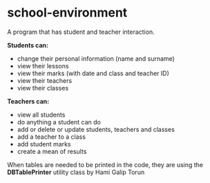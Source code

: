 # school-environment
A program that has student and teacher interaction.

**Students can:**

- change their personal information (name and surname)
- view their lessons
- view their marks (with date and class and teacher ID)
- view their teachers
- view their classes

**Teachers can:**

- view all students
- do anything a student can do
- add or delete or update students, teachers and classes
- add a teacher to a class
- add student marks
- create a mean of results


When tables are needed to be printed in the code, they are using the **DBTablePrinter** utility class by Hami Galip Torun
